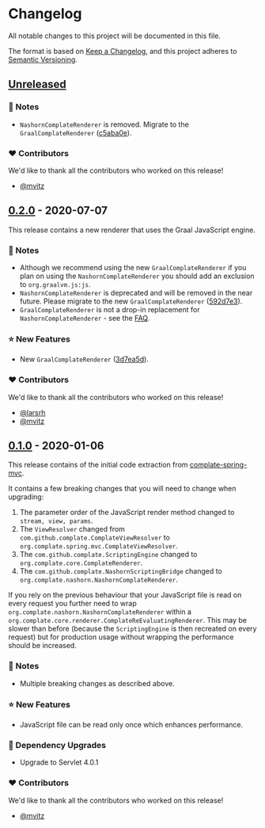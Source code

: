 # Changelog
All notable changes to this project will be documented in this file.

The format is based on [Keep a Changelog](https://keepachangelog.com/en/1.0.0/),
and this project adheres to [Semantic Versioning](https://semver.org/spec/v2.0.0.html).


## [Unreleased]

### 📣 Notes
- `NashornComplateRenderer` is removed. Migrate to the `GraalComplateRenderer` ([c5aba0e](https://github.com/complate/complate-java/commit/c5aba0e6f879f346f8ef9a5a6150ba1e493960ec)).

### ❤️ Contributors

We'd like to thank all the contributors who worked on this release!

- [@mvitz][mvitz]


## [0.2.0] - 2020-07-07

This release contains a new renderer that uses the Graal JavaScript engine.

### 📣 Notes
- Although we recommend using the new `GraalComplateRenderer` if you plan on
  using the `NashornComplateRenderer` you should add an exclusion to
  `org.graalvm.js:js`.
- `NashornComplateRenderer` is deprecated and will be removed in the near
  future. Please migrate to the new `GraalComplateRenderer` ([592d7e3](https://github.com/complate/complate-java/commit/592d7e342dc9e5b4a85e61c2604675ddd40f2e93)).
- `GraalComplateRenderer` is not a drop-in replacement for `NashornComplateRenderer` -
  see the
  [FAQ](./FAQ.md#can-i-replace-nashorncomplaterenderer-with-graalcomplaterenderer).

### ⭐️ New Features
- New `GraalComplateRenderer` ([3d7ea5d](https://github.com/complate/complate-java/commit/3d7ea5d737e93ebaf8d877161e78ec8c66680c4b)).

### ❤️ Contributors

We'd like to thank all the contributors who worked on this release!

- [@larsrh][larsrh]
- [@mvitz][mvitz]


## [0.1.0] - 2020-01-06

This release contains of the initial code extraction from
[complate-spring-mvc](https://github.com/complate/complate-spring-mvc).

It contains a few breaking changes that you will need to change when upgrading:

1. The parameter order of the JavaScript render method changed to
   `stream, view, params`.
2. The `ViewResolver` changed from `com.github.complate.ComplateViewResolver` to
   `org.complate.spring.mvc.ComplateViewResolver`.
3. The `com.github.complate.ScriptingEngine` changed to
   `org.complate.core.ComplateRenderer`.
4. The `com.github.complate.NashornScriptingBridge` changed to
   `org.complate.nashorn.NashornComplateRenderer`.

If you rely on the previous behaviour that your JavaScript file is read on every
request you further need to wrap `org.complate.nashorn.NashornComplateRenderer`
within a `org.complate.core.renderer.ComplateReEvaluatingRenderer`. This may be
slower than before (because the `ScriptingEngine` is then recreated on every
request) but for production usage without wrapping the performance should be
increased.

### 📣 Notes
- Multiple breaking changes as described above.

### ⭐️ New Features
- JavaScript file can be read only once which enhances performance.

### 🔨 Dependency Upgrades
- Upgrade to Servlet 4.0.1

### ❤️ Contributors

We'd like to thank all the contributors who worked on this release!

- [@mvitz][mvitz]


[Unreleased]: https://github.com/complate/complate-java/compare/v0.2.0...HEAD
[0.2.0]: https://github.com/complate/complate-java/compare/v0.1.0...v0.2.0
[0.1.0]: https://github.com/complate/complate-java/compare/502b0d95d0acf1453ba895ae8930c2140e8c5644...v0.1.0

[larsrh]: https://github.com/larsrh
[mvitz]: https://github.com/mvitz
